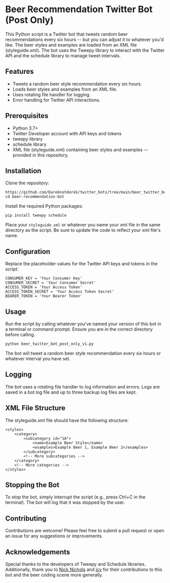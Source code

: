 # Beer Recommendation Twitter Bot (Post Only)
This Python script is a Twitter bot that tweets random beer recommendations every six hours -- but you can adjust it to whatever you'd like. The beer styles and examples are loaded from an XML file (styleguide.xml). The bot uses the Tweepy library to interact with the Twitter API and the schedule library to manage tweet intervals.

## Features
- Tweets a random beer style recommendation every six hours.
- Loads beer styles and examples from an XML file.
- Uses rotating file handler for logging.
- Error handling for Twitter API interactions.
  
## Prerequisites
- Python 3.7+
- Twitter Developer account with API keys and tokens
- tweepy library
- schedule library
- XML file (styleguide.xml) containing beer styles and examples -- provided in this repository.

## Installation
Clone the repository:
```
https://github.com/Dareknotderek/twitter_bots/tree/main/beer_twitter_bots
cd beer-recommendation-bot
```

Install the required Python packages:
```
pip install tweepy schedule
```

Place your `styleguide.xml` or whatever you name your xml file in the same directory as the script. Be sure to update the code to reflect your xml file's name. 

## Configuration
Replace the placeholder values for the Twitter API keys and tokens in the script:
```
CONSUMER_KEY = 'Your Consumer Key'
CONSUMER_SECRET = 'Your Consumer Secret'
ACCESS_TOKEN = 'Your Access Token'
ACCESS_TOKEN_SECRET = 'Your Access Token Secret'
BEARER_TOKEN = 'Your Bearer Token'
```

## Usage
Run the script by calling whatever you've named your version of this bot in a terminal or command prompt. Ensure you are in the correct directory before calling. 
```
python beer_twitter_bot_post_only_v1.py
```
The bot will tweet a random beer style recommendation every six hours or whatever interval you have set. 

## Logging
The bot uses a rotating file handler to log information and errors. Logs are saved in a bot.log file and up to three backup log files are kept. 

## XML File Structure
The styleguide.xml file should have the following structure:
```
<styles>
    <category>
        <subcategory id="1A">
            <name>Example Beer Style</name>
            <examples>Example Beer 1, Example Beer 2</examples>
        </subcategory>
        <!-- More subcategories -->
    </category>
    <!-- More categories -->
</styles>
```

## Stopping the Bot
To stop the bot, simply interrupt the script (e.g., press Ctrl+C in the terminal). The bot will log that it was stopped by the user.

## Contributing
Contributions are welcome! Please feel free to submit a pull request or open an issue for any suggestions or improvements.

## Acknowledgements
Special thanks to the developers of Tweepy and Schedule libraries.
Additionally, thank you to [Nick Nichols](https://github.com/nnichols) and [jcv](https://github.com/jcvernaleo/) for their contributions to this bot and the beer coding scene more generally. 
